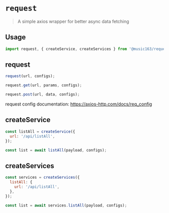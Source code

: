 # `request`

> A simple axios wrapper for better async data fetching

## Usage

```jsx
import request, { createService, createServices } from '@music163/request';
```

## request

```js
request(url, configs);

request.get(url, params, configs);

request.post(url, data, configs);
```

request config documentation: <https://axios-http.com/docs/req_config>

## createService

```js
const listAll = createService({
  url: '/api/listAll',
});

const list = await listAll(payload, configs);
```

## createServices

```js
const services = createServices({
  listAll: {
    url: '/api/listAll',
  },
});

const list = await services.listAll(payload, configs);
```
